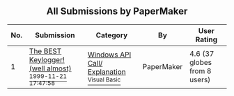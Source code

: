 ﻿<div align="center">

## All Submissions by PaperMaker

</div>

No.  | Submission | Category | By   | User Rating
---- | ---------- | -------- | ---- | -----------
1 | [The BEST Keylogger\! \(well almost\)<br /><sup>1999-11-21 17:47:58</sup>](https://github.com/Planet-Source-Code/papermaker-the-best-keylogger-well-almost__1-4541) | [Windows API Call/ Explanation<br /><sup>Visual Basic</sup>](../ByCategory/windows-api-call-explanation__1-39.md) | PaperMaker | 4.6 (37 globes from 8 users)
